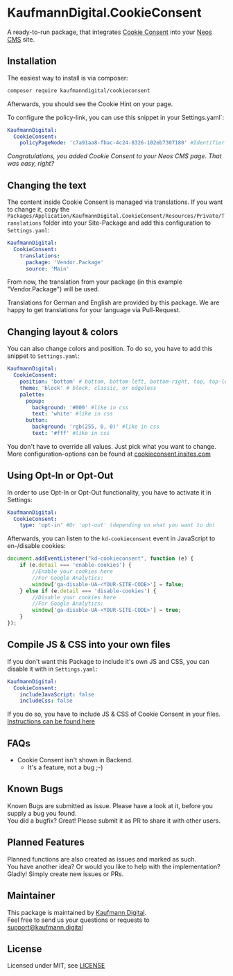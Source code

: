 KaufmannDigital.CookieConsent
=============================

A ready-to-run package, that integrates [Cookie Consent](https://cookieconsent.insites.com/) into your [Neos CMS](https://www.neos.io) site.

Installation
------------

The easiest way to install is via composer:
```bash
composer require kaufmanndigital/cookieconsent
```
Afterwards, you should see the Cookie Hint on your page.

To configure the policy-link, you can use this snippet in your Settings.yaml`:

```yaml
KaufmannDigital:
  CookieConsent:
    policyPageNode: 'c7a91aa8-fbac-4c24-8326-102eb7307180' #Identifier of documentNode you want to link.
```

_Congratulations, you added Cookie Consent to your Neos CMS page. That was easy, right?_


Changing the text
-----------------

The content inside Cookie Consent is managed via translations. If you want to change it, copy the `Packages/Application/KaufmannDigital.CookieConsent/Resources/Private/Translations` folder into your Site-Package and add this configuration to `Settings.yaml`:
```yaml
KaufmannDigital:
  CookieConsent:
    translations:
      package: 'Vendor.Package'
      source: 'Main'
```
From now, the translation from your package (in this example "Vendor.Package") will be used.

Translations for German and English are provided by this package. We are happy to get translations for your language via Pull-Request.

Changing layout & colors
------------------------

You can also change colors and position. To do so, you have to add this snippet to `Settings.yaml`:
```yaml
KaufmannDigital:
  CookieConsent:
    position: 'bottom' # bottom, bottom-left, bottom-right, top, top-left or top-right 
    theme: 'block' # block, classic, or edgeless
    palette:
      popup:
        background: '#000' #like in css
        text: 'white' #like in css
      button:
        background: 'rgb(255, 0, 0)' #like in css
        text: '#fff' #like in css
```
You don't have to override all values. Just pick what you want to change. More configuration-options can be found at [cookieconsent.insites.com](https://cookieconsent.insites.com) 


Using Opt-In or Opt-Out
-----------------------

In order to use Opt-In or Opt-Out functionality, you have to activate it in Settings:
```yaml
KaufmannDigital:
  CookieConsent:
    type: 'opt-in' #Or 'opt-out' (depending on what you want to do)
``` 
Afterwards, you can listen to the `kd-cookieconsent` event in JavaScript to en-/disable cookies:
```javascript
document.addEventListener("kd-cookieconsent", function (e) {
    if (e.detail === 'enable-cookies') {
        //Enable your cookies here
        //For Google Analytics: 
        window['ga-disable-UA-<YOUR-SITE-CODE>'] = false;
    } else if (e.detail === 'disable-cookies') {
        //Disable your cookies here
        //For Google Analytics: 
        window['ga-disable-UA-<YOUR-SITE-CODE>'] = true;
    }
});
```

Compile JS & CSS into your own files
------------------------------------

If you don't want this Package to include it's own JS and CSS, you can disable it with in `Settings.yaml`:
```yaml
KaufmannDigital:
  CookieConsent:
    includeJavaScript: false
    includeCss: false
```
If you do so, you have to include JS & CSS of Cookie Consent in your files. [Instructions can be found here](https://github.com/insites/cookieconsent/#installation)


FAQs
----
* Cookie Consent isn't shown in Backend.
  * It's a feature, not a bug ;-)


Known Bugs
----------
Known Bugs are submitted as issue. Please have a look at it, before you supply a bug you found.  
You did a bugfix? Great! Please submit it as PR to share it with other users. 

Planned Features
----------------
Planned functions are also created as issues and marked as such.  
You have another idea? Or would you like to help with the implementation? Gladly! Simply create new issues or PRs.

Maintainer
----------
This package is maintained by [Kaufmann Digital](https://www.kaufmann.digital).  
Feel free to send us your questions or requests to [support@kaufmann.digital](mailto:support@kaufmann.digital)

License
-------
Licensed under MIT, see [LICENSE](LICENSE)
